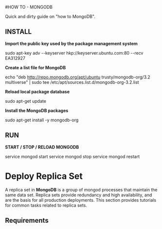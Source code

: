 #HOW TO - MONGODB

Quick and dirty guide on "how to MongoDB".

## INSTALL

**Import the public key used by the package management system**

sudo apt-key adv --keyserver hkp://keyserver.ubuntu.com:80 --recv EA312927

**Create a list file for MongoDB**

echo "deb http://repo.mongodb.org/apt/ubuntu trusty/mongodb-org/3.2 multiverse" | sudo tee /etc/apt/sources.list.d/mongodb-org-3.2.list

**Reload local package database**

sudo apt-get update

**Install the MongoDB packages**

sudo apt-get install -y mongodb-org

## RUN

**START / STOP / RELOAD MONGODB**

service mongod start
service mongod stop
service mongod restart


# Deploy Replica Set

A replica set in **MongoDB** is a group of mongod processes that maintain the same data set. Replica sets provide redundancy and high availability, and are the basis for all production deployments. This section provides tutorials for common tasks related to replica sets.

## Requirements
